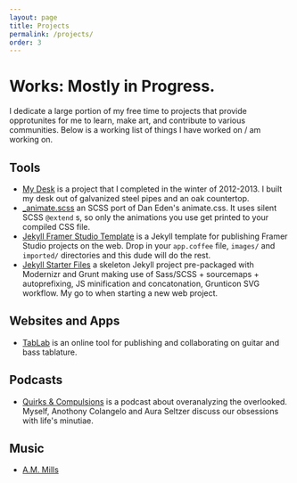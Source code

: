 ```yaml
---
layout: page
title: Projects
permalink: /projects/
order: 3
---
```


<h1 class="page__title">Works: Mostly in Progress.</h1>

<p class="page__intro" markdown="1">I dedicate a large portion of my free time to projects that provide opprotunites for me to learn, make art, and contribute to various communities. Below is a working list of things I have worked on / am working on.</p>

<div class="projects--layout__two-col">
<div class="layout__two-col--col" markdown="1">

<h2><i class="icon icon-tools"></i> Tools</h2>

* [My Desk](/2013/01/14/building-my-desk-part-one-the-frame/) is a project that I completed in the winter of 2012-2013. I built my desk out of galvanized steel pipes and an oak countertop.
* [_animate.scss](https://github.com/pmarsceill/_animate.scss) an SCSS port of Dan Eden's animate.css. It uses silent SCSS `@extend` s, so only the animations you use get printed to your compiled CSS file.
* [Jekyll Framer Studio Template](https://github.com/pmarsceill/Jekyll-Framer-Template) is a Jekyll template for publishing Framer Studio projects on the web. Drop in your `app.coffee` file, `images/` and `imported/` directories and this dude will do the rest.
* [Jekyll Starter Files](https://github.com/pmarsceill/jekyll-starter-files) a skeleton Jekyll project pre-packaged with Modernizr and Grunt making use of Sass/SCSS + sourcemaps + autoprefixing, JS minification and concatonation, Grunticon SVG workflow. My go to when starting a new web project.

</div>
<div class="layout__two-col--col" markdown="1">

<h2><i class="icon-webapps icon"></i> Websites and Apps</h2>

* [TabLab](http://tablab.io) is an online tool for publishing and collaborating on guitar and bass tablature.

<h2><i class="icon-podcasts icon"></i> Podcasts</h2>

* [Quirks &amp; Compulsions](http://quirksandcompulsions.com) is a podcast about overanalyzing the overlooked. Myself, Anothony Colangelo and Aura Seltzer discuss our obsessions with life's minutiae.

<h2><i class="icon-music icon"></i> Music</h2>

* [A.M. Mills](https://www.facebook.com/pages/AM-Mills/1407256366204937)

</div>
</div>









